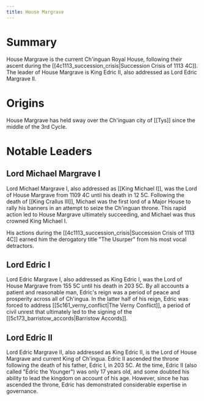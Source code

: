 ```yaml
---
title: House Margrave
---
```

# Summary
House Margrave is the current Ch'inguan Royal House, following their ascent during the [[4c1113_succession_crisis|Succession Crisis of 1113 4C]]. The leader of House Margrave is King Edric II, also addressed as Lord Edric Margrave II. 
# Origins
House Margrave has held sway over the Ch'inguan city of [[Tys]] since the middle of the 3rd Cycle. 
# Notable Leaders
## Lord Michael Margrave I
Lord Michael Margrave I, also addressed as [[King Michael I]], was the Lord of House Margrave from 1109 4C until his death in 12 5C. Following the death of [[King Crallus III]], Michael was the first lord of a Major House to rally his banners in an attempt to seize the Ch'inguan throne. This rapid action led to House Margrave ultimately succeeding, and Michael was thus crowned King Michael I. 

His actions during the [[4c1113_succession_crisis|Succession Crisis of 1113 4C]] earned him the derogatory title "The Usurper" from his most vocal detractors. 
## Lord Edric I
Lord Edric Margrave I, also addressed as King Edric I, was the Lord of House Margrave from 155 5C until his death in 203 5C. By all accounts a patient and reasonable man, Edric's reign was a period of peace and prosperity across all of Ch'ingua. In the latter half of his reign, Edric was forced to address [[5c161_verny_conflict|The Verny Conflict]], a period of civil unrest that ultimately led to the signing of the [[5c173_barristow_accords|Barristow Accords]]. 
## Lord Edric II
Lord Edric Margrave II, also addressed as King Edric II, is the Lord of House Margrave and current King of Ch'ingua. Edric II ascended the throne following the death of his father, Edric I, in 203 5C. At the time, Edric II (also called "Edric the Younger") was only 17 years old, and some doubted his ability to lead the kingdom on account of his age. However, since he has ascended the throne, Edric has demonstrated considerable expertise in governance. 